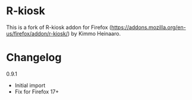 R-kiosk
=======
This is a fork of R-kiosk addon for Firefox (https://addons.mozilla.org/en-us/firefox/addon/r-kiosk/) by Kimmo Heinaaro.

Changelog
=========

0.9.1
+ Initial import 
+ Fix for Firefox 17+
